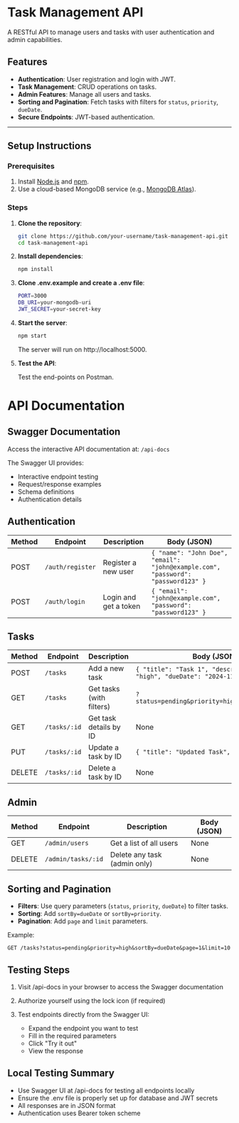 # Task Management API

A RESTful API to manage users and tasks with user authentication and admin capabilities.

## Features
- **Authentication**: User registration and login with JWT.
- **Task Management**: CRUD operations on tasks.
- **Admin Features**: Manage all users and tasks.
- **Sorting and Pagination**: Fetch tasks with filters for `status`, `priority`, `dueDate`.
- **Secure Endpoints**: JWT-based authentication.

---

## Setup Instructions

### Prerequisites
1. Install [Node.js](https://nodejs.org/) and [npm](https://www.npmjs.com/).
2. Use a cloud-based MongoDB service (e.g., [MongoDB Atlas](https://www.mongodb.com/atlas)).

### Steps
1. **Clone the repository**:
   ```bash
   git clone https://github.com/your-username/task-management-api.git
   cd task-management-api
   ```

2. **Install dependencies**:
   ```bash
   npm install
   ```

3. **Clone .env.example and create a .env file**:
    ```bash
    PORT=3000
    DB_URI=your-mongodb-uri
    JWT_SECRET=your-secret-key
    ```

4. **Start the server**:
    ```bash
    npm start
    ```

    The server will run on http://localhost:5000.

5. **Test the API**:
     
    Test the end-points on Postman. 


# 


# API Documentation

## Swagger Documentation
Access the interactive API documentation at: `/api-docs`

The Swagger UI provides:
- Interactive endpoint testing
- Request/response examples
- Schema definitions
- Authentication details

## Authentication

| Method | Endpoint | Description | Body (JSON) |
|--------|----------|-------------|-------------|
| POST | `/auth/register` | Register a new user | `{ "name": "John Doe", "email": "john@example.com", "password": "password123" }` |
| POST | `/auth/login` | Login and get a token | `{ "email": "john@example.com", "password": "password123" }` |

## Tasks

| Method | Endpoint | Description | Body (JSON) / Query Params |
|--------|----------|-------------|---------------------------|
| POST | `/tasks` | Add a new task | `{ "title": "Task 1", "description": "Details", "priority": "high", "dueDate": "2024-11-20" }` |
| GET | `/tasks` | Get tasks (with filters) | `?status=pending&priority=high&sortBy=dueDate&page=1&limit=10` |
| GET | `/tasks/:id` | Get task details by ID | None |
| PUT | `/tasks/:id` | Update a task by ID | `{ "title": "Updated Task", "status": "completed" }` |
| DELETE | `/tasks/:id` | Delete a task by ID | None |

## Admin

| Method | Endpoint | Description | Body (JSON) |
|--------|----------|-------------|-------------|
| GET | `/admin/users` | Get a list of all users | None |
| DELETE | `/admin/tasks/:id` | Delete any task (admin only) | None |

## Sorting and Pagination

* **Filters**: Use query parameters (`status`, `priority`, `dueDate`) to filter tasks.
* **Sorting**: Add `sortBy=dueDate` or `sortBy=priority`.
* **Pagination**: Add `page` and `limit` parameters.

Example:
```http
GET /tasks?status=pending&priority=high&sortBy=dueDate&page=1&limit=10
```

## Testing Steps

1. Visit /api-docs in your browser to access the Swagger documentation
2. Authorize yourself using the lock icon (if required)
3. Test endpoints directly from the Swagger UI:

    - Expand the endpoint you want to test
    - Fill in the required parameters
    - Click "Try it out"
    - View the response



## Local Testing Summary

- Use Swagger UI at /api-docs for testing all endpoints locally
- Ensure the .env file is properly set up for database and JWT secrets
- All responses are in JSON format
- Authentication uses Bearer token scheme
